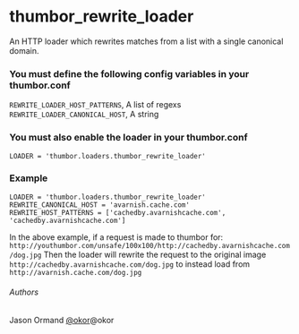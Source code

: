 # thumbor_rewrite_loader
An HTTP loader which rewrites matches from a list with a single canonical domain.


### You must define the following config variables in your thumbor.conf
`REWRITE_LOADER_HOST_PATTERNS`, A list of regexs
`REWRITE_LOADER_CANONICAL_HOST`, A string

### You must also enable the loader in your thumbor.conf
`LOADER = 'thumbor.loaders.thumbor_rewrite_loader'`

### Example
```
LOADER = 'thumbor.loaders.thumbor_rewrite_loader'
REWRITE_CANONICAL_HOST = 'avarnish.cache.com'
REWRITE_HOST_PATTERNS = ['cachedby.avarnishcache.com', 'cachedby.avarnishcache.com']
```

In the above example, if a request is made to thumbor for: `http://youthumbor.com/unsafe/100x100/http://cachedby.avarnishcache.com/dog.jpg`
Then the loader will rewrite the request to the original image `http://cachedby.avarnishcache.com/dog.jpg` to instead load from `http://avarnish.cache.com/dog.jpg`


###### Authors
Jason Ormand [@okor](https://twitter.com/okor)@okor